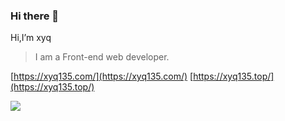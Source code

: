 ### Hi there 👋

<!-- **135xyq/135xyq** is a ✨ _special_ ✨ repository because its `README.md` (this file) appears on your GitHub profile. -->

<!-- Here are some ideas to get you started:

- 🔭 I’m currently working on ...
- 🌱 I’m currently learning ...
- 👯 I’m looking to collaborate on ...
- 🤔 I’m looking for help with ...
- 💬 Ask me about ...
- 📫 How to reach me: ...
- 😄 Pronouns: ...
- ⚡ Fun fact: ...
 -->

Hi,I’m xyq                             
> I am a Front-end web developer.

[https://xyq135.com/](https://xyq135.com/)
[https://xyq135.top/](https://xyq135.top/)

![](https://github-readme-stats.vercel.app/api?username=135xyq&theme=dark)

